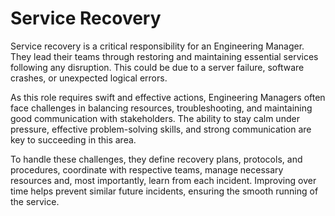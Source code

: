 # Service Recovery

Service recovery is a critical responsibility for an Engineering Manager. They lead their teams through restoring and maintaining essential services following any disruption. This could be due to a server failure, software crashes, or unexpected logical errors.

As this role requires swift and effective actions, Engineering Managers often face challenges in balancing resources, troubleshooting, and maintaining good communication with stakeholders. The ability to stay calm under pressure, effective problem-solving skills, and strong communication are key to succeeding in this area.

To handle these challenges, they define recovery plans, protocols, and procedures, coordinate with respective teams, manage necessary resources and, most importantly, learn from each incident. Improving over time helps prevent similar future incidents, ensuring the smooth running of the service.